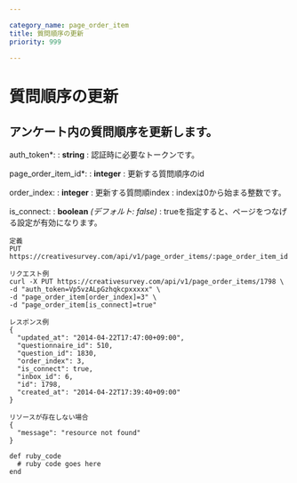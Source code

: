 ```yaml
---

category_name: page_order_item
title: 質問順序の更新
priority: 999

---
```


# 質問順序の更新

## アンケート内の質問順序を更新します。

auth_token*:
: __string__
: 認証時に必要なトークンです。

page_order_item_id*:
: __integer__
: 更新する質問順序のid

order_index:
: __integer__
: 更新する質問順index
: indexは0から始まる整数です。

is_connect:
: __boolean__ _(デフォルト: false)_
: trueを指定すると、ページをつなげる設定が有効になります。

~~~
定義
PUT https://creativesurvey.com/api/v1/page_order_items/:page_order_item_id

リクエスト例
curl -X PUT https://creativesurvey.com/api/v1/page_order_items/1798 \
-d "auth_token=Vp5vzALpGzhqkcpxxxxx" \
-d "page_order_item[order_index]=3" \
-d "page_order_item[is_connect]=true"

レスポンス例
{
  "updated_at": "2014-04-22T17:47:00+09:00",
  "questionnaire_id": 510,
  "question_id": 1830,
  "order_index": 3,
  "is_connect": true,
  "inbox_id": 6,
  "id": 1798,
  "created_at": "2014-04-22T17:39:40+09:00"
}

リソースが存在しない場合
{
  "message": "resource not found"
}
~~~

~~~
def ruby_code
  # ruby code goes here
end
~~~

